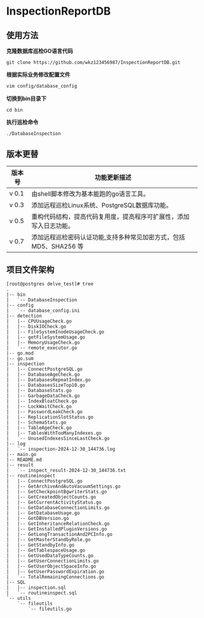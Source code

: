 # InspectionReportDB

## 使用方法

**克隆数据库巡检GO语言代码**
```shell
git clone https://github.com/wkz123456987/InspectionReportDB.git
```
**根据实际业务修改配置文件**

```bash
vim config/database_config
```

**切换到bin目录下**
```shell
cd bin
```
**执行巡检命令**

```bash
./DatabaseInspection
```

## 版本更替

| 版本号 | 功能更新描述 |
| ---- | ---- |
| v 0.1 | 由shell脚本修改为基本能跑的go语言工具。 |
| v 0.3 | 添加远程巡检Linux系统、PostgreSQL数据库功能。 |
| v 0.5 | 重构代码结构，提高代码复用度，提高程序可扩展性，添加写入日志功能。 |
| v 0.7 | 添加远程巡检密码认证功能,支持多种常见加密方式，包括 MD5、SHA256 等 |






## 项目文件架构

```plaintext
[root@postgres delve_test]# tree
.
|-- bin
|   `-- DatabaseInspection
|-- config
|   `-- database_config.ini
|-- detection
|   |-- CPUUsageCheck.go
|   |-- DiskIOCheck.go
|   |-- FileSystemInodeUsageCheck.go
|   |-- getFileSystemUsage.go
|   |-- MemoryUsageCheck.go
|   `-- remote_executor.go
|-- go.mod
|-- go.sum
|-- inspection
|   |-- ConnectPostgreSQL.go
|   |-- DatabaseAgeCheck.go
|   |-- DatabasesRepeatIndex.go
|   |-- DatabasesSizeTop10.go
|   |-- DatabaseStats.go
|   |-- GarbageDataCheck.go
|   |-- IndexBloatCheck.go
|   |-- LockWaitCheck.go
|   |-- PasswordLeakCheck.go
|   |-- ReplicationSlotStatus.go
|   |-- SchemaStats.go
|   |-- TableAgeCheck.go
|   |-- TablesWithTooManyIndexes.go
|   `-- UnusedIndexesSinceLastCheck.go
|-- log
|   `-- inspection-2024-12-30_144736.log
|-- main.go
|-- README.md
|-- result
|   `-- inspect_result-2024-12-30_144736.txt
|-- routineinspect
|   |-- ConnectPostgreSQL.go
|   |-- GetArchiveAndAutoVacuumSettings.go
|   |-- GetCheckpointBgwriterStats.go
|   |-- GetCreatedObjectCounts.go
|   |-- GetCurrentActivityStatus.go
|   |-- GetDatabaseConnectionLimits.go
|   |-- GetDatabaseUsage.go
|   |-- GetDBVersion.go
|   |-- GetInheritanceRelationCheck.go
|   |-- GetInstalledPluginVersions.go
|   |-- GetLongTransactionAnd2PCInfo.go
|   |-- GetMasterStandbyRole.go
|   |-- GetStandbyInfo.go
|   |-- GetTablespaceUsage.go
|   |-- GetUsedDataTypeCounts.go
|   |-- GetUserConnectionLimits.go
|   |-- GetUserObjectSpaceInfo.go
|   |-- GetUserPasswordExpiration.go
|   `-- TotalRemainingConnections.go
|-- SQL
|   |-- inspection.sql
|   `-- routineinspect.sql
`-- utils
    `-- fileutils
        `-- fileutils.go

```